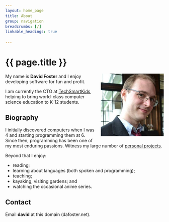 ```yaml
---
layout: home_page
title: About
group: navigation
breadcrumbs: [/]
linkable_headings: true

---
```

<h1>{{ page.title }}</h1>

<div style="float: right; margin-left: 1em; margin-bottom: 1em;">
  <img src="portrait.jpg" width="200" height="200" alt="Portrait of David Foster" />
</div>

My name is **David Foster** and I enjoy developing software for fun and profit.

I am currently the CTO at [TechSmartKids](http://www.techsmartkids.com),
helping to bring world-class computer science education to K-12 students.

<h2 id="biography">Biography</h2>

I initially discovered computers when I was 4 and starting programming them at 6.
Since then, programming has been one of my most enduring passions.
Witness my large number of [personal projects](/projects/).

Beyond that I enjoy:

* reading;
* learning about languages (both spoken and programming);
* teaching;
* kayaking, visiting gardens; and
* watching the occasional anime series.

<h2 id="contact">Contact</h2>

Email **david** at this domain (dafoster.net).
